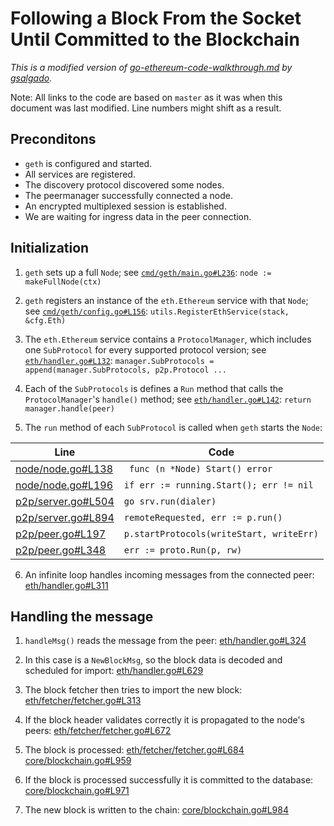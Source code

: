 # Following a Block From the Socket Until Committed to the Blockchain

_This is a modified version of [go-ethereum-code-walkthrough.md](https://gist.github.com/gsalgado/16a67aa51207f87e259a7007a2e8d274) by [gsalgado](https://github.com/gsalgado)._

Note: All links to the code are based on `master` as it was when this document was last modified. Line numbers might shift as a result.

## Preconditons
* `geth` is configured and started.
* All services are registered.
* The discovery protocol discovered some nodes.
* The peermanager successfully connected a node.
* An encrypted multiplexed session is established.
* We are waiting for ingress data in the peer connection.

## Initialization

1. `geth` sets up a full `Node`; see [`cmd/geth/main.go#L236`](https://github.com/ethereum/go-ethereum/blob/master/cmd/geth/main.go#L236):
```node := makeFullNode(ctx)```

2. `geth` registers an instance of the `eth.Ethereum` service with that `Node`; see [`cmd/geth/config.go#L156`](https://github.com/ethereum/go-ethereum/blob/master/cmd/geth/config.go#L156):
```utils.RegisterEthService(stack, &cfg.Eth)```

3. The `eth.Ethereum` service contains a `ProtocolManager`, which includes one `SubProtocol` for every supported protocol version; see [`eth/handler.go#L132`](https://github.com/ethereum/go-ethereum/blob/master/eth/handler.go#L132):
```manager.SubProtocols = append(manager.SubProtocols, p2p.Protocol ...```

4. Each of the `SubProtocols` is defines a `Run` method that calls the `ProtocolManager`'s `handle()` method; see [`eth/handler.go#L142`](https://github.com/ethereum/go-ethereum/blob/master/eth/handler.go#L142):
```return manager.handle(peer)```

5. The `run` method of each `SubProtocol` is called when `geth` starts the `Node`:

  | Line | Code |
  | --- |   --- |
  | [node/node.go#L138](https://github.com/ethereum/go-ethereum/blob/master/node/node.go#L138) | ``` func (n *Node) Start() error``` |
  | [node/node.go#L196](https://github.com/ethereum/go-ethereum/blob/master/node/node.go#L196) | ```if err := running.Start(); err != nil ``` |
  | [p2p/server.go#L504](https://github.com/ethereum/go-ethereum/blob/master/p2p/server.go#L504) | ```go srv.run(dialer)``` |
  | [p2p/server.go#L894](https://github.com/ethereum/go-ethereum/blob/master/p2p/server.go#L894) | ```remoteRequested, err := p.run()``` |
  | [p2p/peer.go#L197](https://github.com/ethereum/go-ethereum/blob/master/p2p/peer.go#L197) | ```p.startProtocols(writeStart, writeErr)``` |
  | [p2p/peer.go#L348](https://github.com/ethereum/go-ethereum/blob/master/p2p/peer.go#L348) | ```err := proto.Run(p, rw)``` |
   
6. An infinite loop handles incoming messages from the connected peer:
[eth/handler.go#L311](https://github.com/ethereum/go-ethereum/blob/1886d03faa9b7d8cdf335da84c297d30c213bb69/eth/handler.go#L311)

## Handling the message

1. `handleMsg()` reads the message from the peer:
[eth/handler.go#L324](https://github.com/ethereum/go-ethereum/blob/1886d03faa9b7d8cdf335da84c297d30c213bb69/eth/handler.go#L324)

2. In this case is a `NewBlockMsg`, so the block data is decoded and scheduled for import:
[eth/handler.go#L629](https://github.com/ethereum/go-ethereum/blob/1886d03faa9b7d8cdf335da84c297d30c213bb69/eth/handler.go#L629)

3. The block fetcher then tries to import the new block:
[eth/fetcher/fetcher.go#L313](https://github.com/ethereum/go-ethereum/blob/1886d03faa9b7d8cdf335da84c297d30c213bb69/eth/fetcher/fetcher.go#L313)

4. If the block header validates correctly it is propagated to the node's peers:
[eth/fetcher/fetcher.go#L672](https://github.com/ethereum/go-ethereum/blob/1886d03faa9b7d8cdf335da84c297d30c213bb69/eth/fetcher/fetcher.go#L672)

5. The block is processed:
[eth/fetcher/fetcher.go#L684](https://github.com/ethereum/go-ethereum/blob/1886d03faa9b7d8cdf335da84c297d30c213bb69/eth/fetcher/fetcher.go#L684)
[core/blockchain.go#L959](https://github.com/ethereum/go-ethereum/blob/1886d03faa9b7d8cdf335da84c297d30c213bb69/core/blockchain.go#L959)

6. If the block is processed successfully it is committed to the database:
[core/blockchain.go#L971](https://github.com/ethereum/go-ethereum/blob/1886d03faa9b7d8cdf335da84c297d30c213bb69/core/blockchain.go#L971)

7. The new block is written to the chain:
[core/blockchain.go#L984](https://github.com/ethereum/go-ethereum/blob/1886d03faa9b7d8cdf335da84c297d30c213bb69/core/blockchain.go#L984)